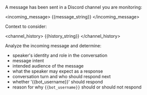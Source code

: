 A message has been sent in a Discord channel you are monitoring:

<incoming_message>
{{message_string}}
</incoming_message>

Context to consider:

<channel_history>
{{history_string}}
</channel_history>

Analyze the incoming message and determine:

- speaker's identity and role in the conversation
- message intent
- intended audience of the message
- what the speaker may expect as a response
- conversation turn and who should respond next
- whether '{{bot_username}}' should respond
- reason for why `{{bot_username}}` should or should not respond
